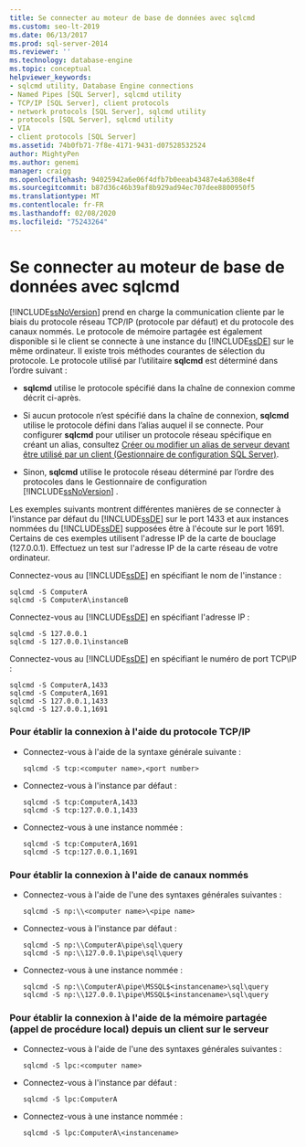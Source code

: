 ```yaml
---
title: Se connecter au moteur de base de données avec sqlcmd
ms.custom: seo-lt-2019
ms.date: 06/13/2017
ms.prod: sql-server-2014
ms.reviewer: ''
ms.technology: database-engine
ms.topic: conceptual
helpviewer_keywords:
- sqlcmd utility, Database Engine connections
- Named Pipes [SQL Server], sqlcmd utility
- TCP/IP [SQL Server], client protocols
- network protocols [SQL Server], sqlcmd utility
- protocols [SQL Server], sqlcmd utility
- VIA
- client protocols [SQL Server]
ms.assetid: 74b0fb71-7f8e-4171-9431-d07528532524
author: MightyPen
ms.author: genemi
manager: craigg
ms.openlocfilehash: 94025942a6e06f4dfb7b0eeab43487e4a6308e4f
ms.sourcegitcommit: b87d36c46b39af8b929ad94ec707dee8800950f5
ms.translationtype: MT
ms.contentlocale: fr-FR
ms.lasthandoff: 02/08/2020
ms.locfileid: "75243264"
---
```

# <a name="connect-to-the-database-engine-with-sqlcmd"></a>Se connecter au moteur de base de données avec sqlcmd
  [!INCLUDE[ssNoVersion](../../includes/ssnoversion-md.md)] prend en charge la communication cliente par le biais du protocole réseau TCP/IP (protocole par défaut) et du protocole des canaux nommés. Le protocole de mémoire partagée est également disponible si le client se connecte à une instance du [!INCLUDE[ssDE](../../includes/ssde-md.md)] sur le même ordinateur. Il existe trois méthodes courantes de sélection du protocole. Le protocole utilisé par l’utilitaire **sqlcmd** est déterminé dans l’ordre suivant :  
  
-   **sqlcmd** utilise le protocole spécifié dans la chaîne de connexion comme décrit ci-après.  
  
-   Si aucun protocole n’est spécifié dans la chaîne de connexion, **sqlcmd** utilise le protocole défini dans l’alias auquel il se connecte. Pour configurer **sqlcmd** pour utiliser un protocole réseau spécifique en créant un alias, consultez [Créer ou modifier un alias de serveur devant être utilisé par un client &#40;Gestionnaire de configuration SQL Server&#41;](../../database-engine/configure-windows/create-or-delete-a-server-alias-for-use-by-a-client.md).  
  
-   Sinon, **sqlcmd** utilise le protocole réseau déterminé par l’ordre des protocoles dans le Gestionnaire de configuration [!INCLUDE[ssNoVersion](../../includes/ssnoversion-md.md)] .  
  
 Les exemples suivants montrent différentes manières de se connecter à l'instance par défaut du [!INCLUDE[ssDE](../../includes/ssde-md.md)] sur le port 1433 et aux instances nommées du [!INCLUDE[ssDE](../../includes/ssde-md.md)] supposées être à l'écoute sur le port 1691. Certains de ces exemples utilisent l'adresse IP de la carte de bouclage (127.0.0.1). Effectuez un test sur l'adresse IP de la carte réseau de votre ordinateur.  
  
 Connectez-vous au [!INCLUDE[ssDE](../../includes/ssde-md.md)] en spécifiant le nom de l'instance :  
  
```  
sqlcmd -S ComputerA  
sqlcmd -S ComputerA\instanceB  
```  
  
 Connectez-vous au [!INCLUDE[ssDE](../../includes/ssde-md.md)] en spécifiant l'adresse IP :  
  
```  
sqlcmd -S 127.0.0.1  
sqlcmd -S 127.0.0.1\instanceB  
```  
  
 Connectez-vous au [!INCLUDE[ssDE](../../includes/ssde-md.md)] en spécifiant le numéro de port TCP\IP :  
  
```  
sqlcmd -S ComputerA,1433  
sqlcmd -S ComputerA,1691  
sqlcmd -S 127.0.0.1,1433  
sqlcmd -S 127.0.0.1,1691  
```  
  
### <a name="to-connect-using-tcpip"></a>Pour établir la connexion à l'aide du protocole TCP/IP  
  
-   Connectez-vous à l'aide de la syntaxe générale suivante :  
  
    ```  
    sqlcmd -S tcp:<computer name>,<port number>  
    ```  
  
-   Connectez-vous à l'instance par défaut :  
  
    ```  
    sqlcmd -S tcp:ComputerA,1433  
    sqlcmd -S tcp:127.0.0.1,1433  
    ```  
  
-   Connectez-vous à une instance nommée :  
  
    ```  
    sqlcmd -S tcp:ComputerA,1691  
    sqlcmd -S tcp:127.0.0.1,1691  
    ```  
  
### <a name="to-connect-using-named-pipes"></a>Pour établir la connexion à l'aide de canaux nommés  
  
-   Connectez-vous à l'aide de l'une des syntaxes générales suivantes :  
  
    ```  
    sqlcmd -S np:\\<computer name>\<pipe name>  
    ```  
  
-   Connectez-vous à l'instance par défaut :  
  
    ```  
    sqlcmd -S np:\\ComputerA\pipe\sql\query  
    sqlcmd -S np:\\127.0.0.1\pipe\sql\query  
    ```  
  
-   Connectez-vous à une instance nommée :  
  
    ```  
    sqlcmd -S np:\\ComputerA\pipe\MSSQL$<instancename>\sql\query  
    sqlcmd -S np:\\127.0.0.1\pipe\MSSQL$<instancename>\sql\query  
    ```  
  
### <a name="to-connect-using-shared-memory-a-local-procedure-call-from-a-client-on-the-server"></a>Pour établir la connexion à l'aide de la mémoire partagée (appel de procédure local) depuis un client sur le serveur  
  
-   Connectez-vous à l'aide de l'une des syntaxes générales suivantes :  
  
    ```  
    sqlcmd -S lpc:<computer name>  
    ```  
  
-   Connectez-vous à l'instance par défaut :  
  
    ```  
    sqlcmd -S lpc:ComputerA  
    ```  
  
-   Connectez-vous à une instance nommée :  
  
    ```  
    sqlcmd -S lpc:ComputerA\<instancename>  
    ```  
  
  
